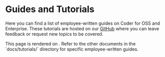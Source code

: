# Guides and Tutorials

Here you can find a list of employee-written guides on Coder for OSS and
Enterprise. These tutorials are hosted on our
[GitHub](https://github.com/coder/coder/) where you can leave feedback or
request new topics to be covered.

<children>
  This page is rendered on <https://coder.com/docs/tutorials>. Refer to the other documents in the `docs/tutorials/` directory for specific employee-written guides.
</children>
